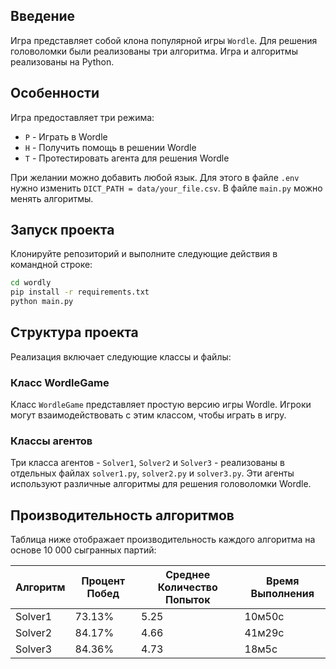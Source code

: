 ## Введение
Игра представляет собой клона популярной игры `Wordle`. Для решения головоломки были реализованы три алгоритма. Игра и алгоритмы реализованы на Python.

## Особенности
Игра предоставляет три режима:
   - `P` - Играть в Wordle
   - `H` - Получить помощь в решении Wordle
   - `T` - Протестировать агента для решения Wordle

При желании можно добавить любой язык. Для этого в файле `.env` нужно изменить `DICT_PATH = data/your_file.csv`.
В файле `main.py` можно менять алгоритмы.


## Запуск проекта
Клонируйте репозиторий и выполните следующие действия в командной строке:
```bash
cd wordly
pip install -r requirements.txt
python main.py
```

## Структура проекта

Реализация включает следующие классы и файлы:

### Класс WordleGame

Класс `WordleGame` представляет простую версию игры Wordle. Игроки могут взаимодействовать с этим классом, чтобы играть в игру.

### Классы агентов

Три класса агентов - `Solver1`, `Solver2` и `Solver3` - реализованы в отдельных файлах `solver1.py`, `solver2.py` и `solver3.py`. Эти агенты используют различные алгоритмы для решения головоломки Wordle.

## Производительность алгоритмов

Таблица ниже отображает производительность каждого алгоритма на основе 10 000 сыгранных партий:

| Алгоритм | Процент Побед | Среднее Количество Попыток | Время Выполнения |
|---------|--------------|-------------------------|-----------------|
| Solver1 | 73.13%       | 5.25                    | 10м50с          |
| Solver2 | 84.17%       | 4.66                    | 41м29с          |
| Solver3 | 84.36%       | 4.73                    | 18м5с           |
